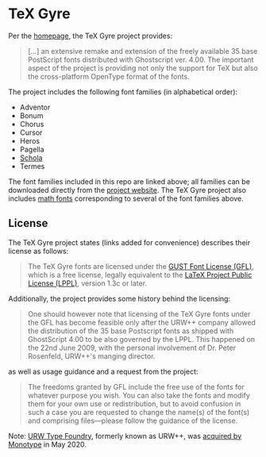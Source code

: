 # TeX Gyre

Per the [homepage][homepage], the TeX Gyre project provides:

> [...] an extensive remake and extension of the freely available 35 base
> PostScript fonts distributed with Ghostscript ver. 4.00. The important aspect
> of the project is providing not only the support for TeX but also the
> cross-platform OpenType format of the fonts.

The project includes the following font families (in alphabetical order):

* Adventor
* Bonum
* Chorus
* Cursor
* Heros
* Pagella
* [Schola](Schola)
* Termes

The font families included in this repo are linked above; all families can be
downloaded directly from the [project website][homepage]. The TeX Gyre project
also includes [math fonts][tg-math-fonts] corresponding to several of the
font families above.

## License

The TeX Gyre project states (links added for convenience) describes their
license as follows:

> The TeX Gyre fonts are licensed under the [GUST Font License
> (GFL)][gust-font-license], which is a free license, legally equivalent to the
> [LaTeX Project Public License (LPPL)][latex-license], version 1.3c or later.

Additionally, the project provides some history behind the licensing:

> One should however note that licensing of the TeX Gyre fonts under the GFL
> has become feasible only after the URW++ company allowed the distribution of
> the 35 base Postscript fonts as shipped with GhostScript 4.00 to be also
> governed by the LPPL. This happened on the 22nd June 2009, with the personal
> involvement of Dr. Peter Rosenfeld, URW++'s manging director.

as well as usage guidance and a request from the project:

> The freedoms granted by GFL include the free use of the fonts for whatever
> purpose you wish. You can also take the fonts and modify them for your own
> use or redistribution, but to avoid confusion in such a case you are
> requested to change the name(s) of the font(s) and comprising files—please
> follow the guidance of the license.

Note: [URW Type Foundry][urw-wikipedia], formerly known as URW++, was [acquired
by Monotype][monotype-acquired-urw] in May 2020.

[homepage]: http://www.gust.org.pl/projects/e-foundry/tex-gyre/
[gust-font-license]: http://www.gust.org.pl/projects/e-foundry/licenses
[latex-license]: https://www.latex-project.org/lppl/
[tg-math-fonts]: http://www.gust.org.pl/projects/e-foundry/tg-math
[urw-wikipedia]: https://en.wikipedia.org/wiki/URW_Type_Foundry
[monotype-acquired-urw]: https://www.monotype.com/company/press-release/monotype-agrees-acquire-urw-type-foundry
